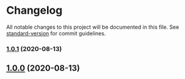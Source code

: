 # Changelog

All notable changes to this project will be documented in this file. See [standard-version](https://github.com/conventional-changelog/standard-version) for commit guidelines.

### [1.0.1](https://github.com/olavoparno/react-use-scripts/compare/v1.0.0...v1.0.1) (2020-08-13)

## [1.0.0](https://github.com/olavoparno/react-use-scripts/compare/v1.0.6...v1.0.0) (2020-08-13)
